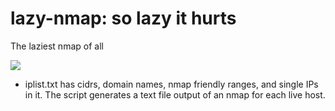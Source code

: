 # lazy-nmap: so lazy it hurts
The laziest nmap of all


<img src="https://i.imgur.com/HozlLsh.png">


- iplist.txt has cidrs, domain names, nmap friendly ranges, and single IPs in it. The script generates a text file output of an nmap for each live host. 
